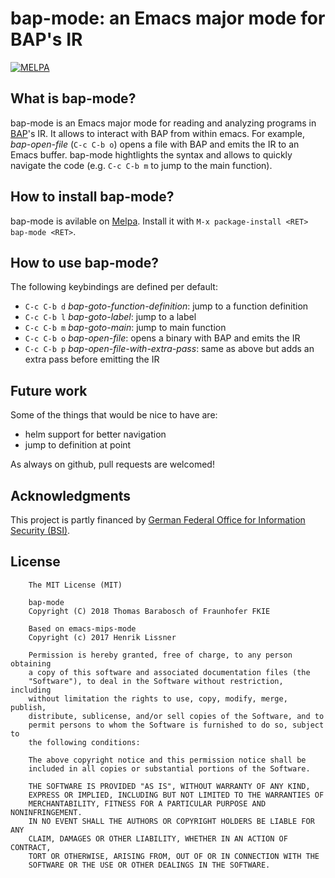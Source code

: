 # bap-mode: an Emacs major mode for BAP's IR
[![MELPA](https://melpa.org/packages/bap-mode-badge.svg)](https://melpa.org/#/bap-mode)

## What is bap-mode?

bap-mode is an Emacs major mode for reading and analyzing programs in [BAP](https://github.com/BinaryAnalysisPlatform/bap)'s IR. It allows to interact with BAP from within emacs. For example, *bap-open-file* (`C-c C-b o`) opens a file with BAP and emits the IR to an Emacs buffer. bap-mode hightlights the syntax and allows to quickly navigate the code (e.g. `C-c C-b m` to jump to the main function).

## How to install bap-mode?

bap-mode is avilable on [Melpa](https://melpa.org/). Install it with `M-x package-install <RET> bap-mode <RET>`.

## How to use bap-mode?

The following keybindings are defined per default:
- `C-c C-b d` *bap-goto-function-definition*: jump to a function definition
- `C-c C-b l` *bap-goto-label*: jump to a label
- `C-c C-b m` *bap-goto-main*: jump to main function
- `C-c C-b o` *bap-open-file*: opens a binary with BAP and emits the IR
- `C-c C-b p` *bap-open-file-with-extra-pass*: same as above but adds an extra pass before emitting the IR

## Future work

Some of the things that would be nice to have are:
- helm support for better navigation
- jump to definition at point

As always on github, pull requests are welcomed!

## Acknowledgments
This project is partly financed by [German Federal Office for Information Security (BSI)](https://www.bsi.bund.de). 

## License
```
    The MIT License (MIT)

    bap-mode
    Copyright (C) 2018 Thomas Barabosch of Fraunhofer FKIE
    
    Based on emacs-mips-mode
    Copyright (c) 2017 Henrik Lissner
    
    Permission is hereby granted, free of charge, to any person obtaining
    a copy of this software and associated documentation files (the
    "Software"), to deal in the Software without restriction, including
    without limitation the rights to use, copy, modify, merge, publish,
    distribute, sublicense, and/or sell copies of the Software, and to
    permit persons to whom the Software is furnished to do so, subject to
    the following conditions:

    The above copyright notice and this permission notice shall be
    included in all copies or substantial portions of the Software.

    THE SOFTWARE IS PROVIDED "AS IS", WITHOUT WARRANTY OF ANY KIND,
    EXPRESS OR IMPLIED, INCLUDING BUT NOT LIMITED TO THE WARRANTIES OF
    MERCHANTABILITY, FITNESS FOR A PARTICULAR PURPOSE AND NONINFRINGEMENT.
    IN NO EVENT SHALL THE AUTHORS OR COPYRIGHT HOLDERS BE LIABLE FOR ANY
    CLAIM, DAMAGES OR OTHER LIABILITY, WHETHER IN AN ACTION OF CONTRACT,
    TORT OR OTHERWISE, ARISING FROM, OUT OF OR IN CONNECTION WITH THE
    SOFTWARE OR THE USE OR OTHER DEALINGS IN THE SOFTWARE.
```
